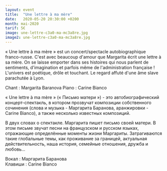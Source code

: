 ```yaml
---
layout: event
title:  "Une lettre à ma mère"
date:   2020-05-20 20:30:00 +0200
month: mai-2020
tarif: 5€
image: une-lettre-c3a0-ma-mc3a8re.jpg
image2: une-lettre-c3a0-ma-mc3a8re.jpg
---
```


« Une lettre à ma mère » est un concert/spectacle autobiographique franco-russe. C'est avec beaucoup d'amour que Margarita écrit une lettre à sa mère. On se laisse emporter dans ses histoires qui nous parlent de sentiments, d'imagination et parfois même de l'administration française ! L'univers est poétique, drôle et touchant. Le regard affuté d'une âme slave parachutée à Lyon.

Chant : Margarita Baranova
Piano : Carine Bianco



« Une lettre à ma mère » (« Письмо матери ») - это автобиографический концерт-спектакль, в котором прозвучат композиции собственного сочинения (слова и музыка - Маргарита Баранова, аранжировки - Carine Bianco), а также несколько известных композиций.

В двух словах о спектакле. Маргарита пишет письмо своей матери. В этом письме звучат песни на французском и русском языках, отражающие определённые моменты жизни Маргариты. Затрагиваются такие глобальные темы, как проживание за границей, актуальная действительность, наша история, семейные отношения, дружба и любовь...

Вокал : Маргарита Баранова  
Клавиши : Carine Bianco
